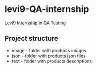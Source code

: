 # levi9-QA-internship
Levi9 Internship in QA Testing

## Project structure
- image - folder with products images
- json - folder with products json files
- text - folder with products descriptions